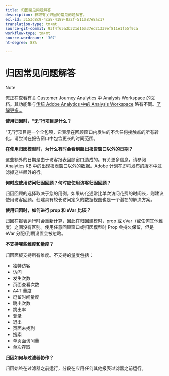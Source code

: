 ```yaml
---
title: 归因常见问题解答
description: 获取有关归因的常见问题解答。
exl-id: 3153d8c9-4ca8-4189-8a2f-511a87e8ac17
translation-type: tm+mt
source-git-commit: 93f4f65a3b321d16a37ed21339ef811e1f55f9ca
workflow-type: tm+mt
source-wordcount: '307'
ht-degree: 88%

---
```


# 归因常见问题解答

>[!NOTE]
>
>您正在查看有关 Customer Journey Analytics 中 Analysis Workspace 的文档。其功能集与[传统 Adobe Analytics 中的 Analysis Workspace](https://docs.adobe.com/content/help/zh-Hans/analytics/analyze/analysis-workspace/home.html) 略有不同。[了解更多...](/help/getting-started/cja-aa.md)

**使用归因时，“无”行项目是什么？**

“无”行项目是一个全包项，它表示在回顾窗口内发生的不含任何接触点的所有转化。请尝试在报告窗口中包含更长的时间范围。

**在使用归因模型时，为什么有时会看到超出报告窗口以外的日期？**

这些额外的日期是由于访客报表回顾窗口造成的。有关更多信息，请参阅 Analytics KB 中的[出现报表窗口以外的数据](https://helpx.adobe.com/cn/analytics/kb/data-appearing-outside-reporting-window.html)。Adobe 计划在即将发布的版本中过滤掉这些额外的行。

**何时应使用访问归因回顾？何时应使用访客归因回顾？**

归因回顾的选择取决于您的用例。如果转化通常比单次访问花费的时间长，则建议使用访客回顾。创建具有较长访问定义的数据视图也是一个潜在的解决方案。

**使用归因时，如何进行 prop 和 eVar 比较？**

归因在报表运行时会重新计算，因此在归因建模时，prop 或 eVar（或任何其他维度）之间没有区别。使用任意回顾窗口或归因模型时 Prop 会持久保留，但是 eVar 分配/到期设置会被忽略。

**不支持哪些维度和量度？**

归因面板支持所有维度。不支持的量度包括：

* 独特访客
* 访问
* 发生次数
* 页面查看次数
* A4T 量度
* 逗留时间量度
* 跳出次数
* 跳出率
* 登录
* 退出
* 页面未找到
* 搜索
* 单页面访问量
* 单次存取

**归因如何与过滤器协作？**

归因始终在过滤器之前运行，分段在应用任何其他报表过滤器之前运行。
